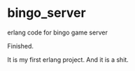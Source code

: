 bingo_server
============

erlang code for bingo game server

Finished.

It is my first erlang project. And it is a shit.

